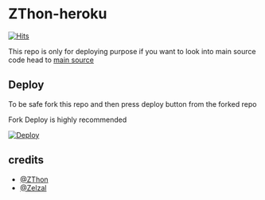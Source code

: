 # ZThon-heroku
[![Hits](https://hits.seeyoufarm.com/api/count/incr/badge.svg?url=https%3A%2F%2Fgithub.com%2Ftgcatub%2Fnekopack&count_bg=%2379C83D&title_bg=%23555555&icon=&icon_color=%23E7E7E7&title=hits&edge_flat=false)](https://github.com/letonn/lite)

This repo is only for deploying purpose if you want to look into main source code head to [main source](https://github.com/letonn/ZThon) 

## Deploy

To be safe fork this repo and then press deploy button from the forked repo 

Fork Deploy is highly recommended

[![Deploy](https://www.herokucdn.com/deploy/button.svg)](https://heroku.com/deploy)

## credits
   - [@ZThon](https://t.me/ZThon)
   - [@Zelzal](https://t.me/zzzzl1l)
